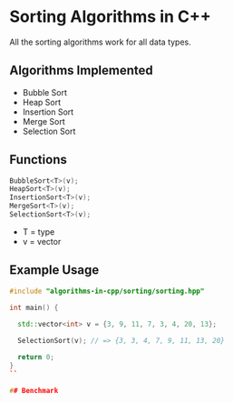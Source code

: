 # Sorting Algorithms in C++

All the sorting algorithms work for all data types.

## Algorithms Implemented

- Bubble Sort
- Heap Sort
- Insertion Sort
- Merge Sort
- Selection Sort

## Functions

```cpp
BubbleSort<T>(v);
HeapSort<T>(v);
InsertionSort<T>(v);
MergeSort<T>(v);
SelectionSort<T>(v);
```

- T = type
- v = vector

## Example Usage

```cpp
#include "algorithms-in-cpp/sorting/sorting.hpp"

int main() {

  std::vector<int> v = {3, 9, 11, 7, 3, 4, 20, 13};
  
  SelectionSort(v); // => {3, 3, 4, 7, 9, 11, 13, 20}

  return 0;
}
``

## Benchmark
